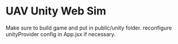 # UAV Unity Web Sim

Make sure to build game and put in public/unity folder. reconfigure unityProvider config in App.jsx if necessary.